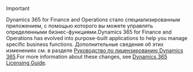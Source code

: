 > [!IMPORTANT]
> <span data-ttu-id="957ac-101">Dynamics 365 for Finance and Operations стало специализированным приложением, с помощью которого вы можете управлять определенными бизнес-функциями.</span><span class="sxs-lookup"><span data-stu-id="957ac-101">Dynamics 365 for Finance and Operations has evolved into purpose-built applications to help you manage specific business functions.</span></span> <span data-ttu-id="957ac-102">Дополнительные сведения об этих изменениях см. в разделе [Руководство по лицензированию Dynamics 365](https://go.microsoft.com/fwlink/?LinkId=866544).</span><span class="sxs-lookup"><span data-stu-id="957ac-102">For more information about these changes, see [Dynamics 365 Licensing Guide](https://go.microsoft.com/fwlink/?LinkId=866544).</span></span>
 
